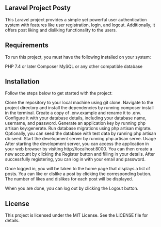 ## Laravel Project Posty
This Laravel project provides a simple yet powerful user authentication system with features like user registration, login, and logout. Additionally, it offers post liking and disliking functionality to the users.

## Requirements
To run this project, you must have the following installed on your system:

PHP 7.4 or later
Composer
MySQL or any other compatible database

## Installation
Follow the steps below to get started with the project:

Clone the repository to your local machine using git clone.
Navigate to the project directory and install the dependencies by running composer install in the terminal.
Create a copy of .env.example and rename it to .env. Configure it with your database details, including your database name, username, and password.
Generate an application key by running php artisan key:generate.
Run database migrations using php artisan migrate.
Optionally, you can seed the database with test data by running php artisan db:seed.
Start the development server by running php artisan serve.
Usage
After starting the development server, you can access the application in your web browser by visiting http://localhost:8000. You can then create a new account by clicking the Register button and filling in your details. After successfully registering, you can log in with your email and password.

Once logged in, you will be taken to the home page that displays a list of posts. You can like or dislike a post by clicking the corresponding button. The number of likes and dislikes for each post will be displayed.

When you are done, you can log out by clicking the Logout button.

## License
This project is licensed under the MIT License. See the LICENSE file for details.